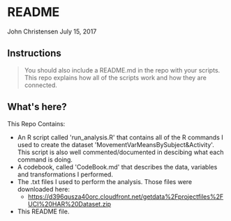 README
================
John Christensen
July 15, 2017

Instructions
------------

> You should also include a README.md in the repo with your scripts. This repo explains how all of the scripts work and how they are connected.

What's here?
------------

This Repo Contains:

-   An R script called 'run\_analysis.R' that contains all of the R commands I used to create the dataset 'MovementVarMeansBySubject&Activity'. This script is also well commented/documented in descibing what each command is doing.
-   A codebook, called 'CodeBook.md' that describes the data, variables and transformations I performed.
-   The .txt files I used to perform the analysis. Those files were downloaded here:
    -   <https://d396qusza40orc.cloudfront.net/getdata%2Fprojectfiles%2FUCI%20HAR%20Dataset.zip>
-   This README file.
